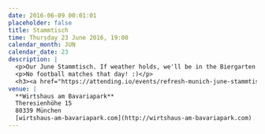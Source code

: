 ```yaml
---
date: 2016-06-09 00:01:01
placeholder: false
title: Stammtisch
time: Thursday 23 June 2016, 19:00
calendar_month: JUN
calendar_date: 23
description: |
  <p>Our June Stammtisch. If weather holds, we'll be in the Biergarten. Otherwise we'll be inside. Take <strong>U4/5 to Schwanthalerhöhe</strong>, walk south and the restaurant is just beyond the giant snail.</p>
  <p>No football matches that day! :)</p>
  <h3><a href="https://attending.io/events/refresh-munich-june-stammtisch-2016">Please RSVP on attending &rarr;</a></h3>
venue: |
  **Wirtshaus am Bavariapark**  
  Theresienhöhe 15  
  80339 München  
  [wirtshaus-am-bavariapark.com](http://wirtshaus-am-bavariapark.com)
---
```

